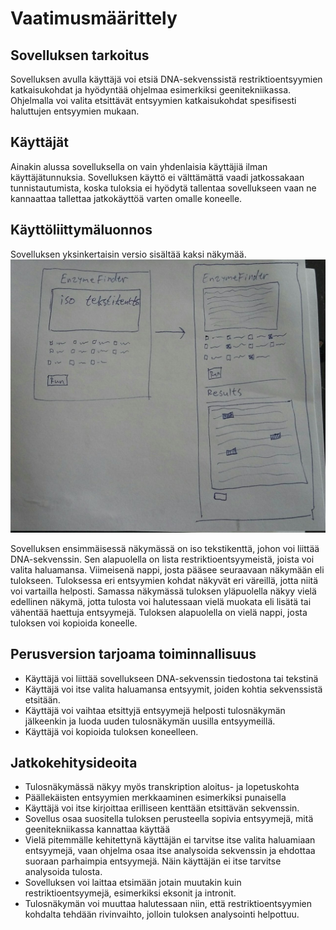 # Vaatimusmäärittely
## Sovelluksen tarkoitus
Sovelluksen avulla käyttäjä voi etsiä DNA-sekvenssistä restriktioentsyymien katkaisukohdat ja hyödyntää ohjelmaa esimerkiksi geenitekniikassa. Ohjelmalla voi valita etsittävät entsyymien katkaisukohdat spesifisesti haluttujen entsyymien mukaan.
## Käyttäjät
Ainakin alussa sovelluksella on vain yhdenlaisia käyttäjiä ilman käyttäjätunnuksia. Sovelluksen käyttö ei välttämättä vaadi jatkossakaan tunnistautumista, koska tuloksia ei hyödytä tallentaa sovellukseen vaan ne kannaattaa tallettaa jatkokäyttöä varten omalle koneelle.
## Käyttöliittymäluonnos
Sovelluksen yksinkertaisin versio sisältää kaksi näkymää. 
<img src="https://github.com/Geffe/otm-harjoitustyo/blob/master/dokumentointi/kuvat/photo5890981627595697395(1).jpg" width="750">

Sovelluksen ensimmäisessä näkymässä on iso tekstikenttä, johon voi liittää DNA-sekvenssin. Sen alapuolella on lista restriktioentsyymeistä, joista voi valita haluamansa. Viimeisenä nappi, josta pääsee seuraavaan näkymään eli tulokseen. Tuloksessa eri entsyymien kohdat näkyvät eri väreillä, jotta niitä voi vartailla helposti. Samassa näkymässä tuloksen yläpuolella näkyy vielä edellinen näkymä, jotta tulosta voi halutessaan vielä muokata eli lisätä tai vähentää haettuja entsyymejä. Tuloksen alapuolella on vielä nappi, josta tuloksen voi kopioida koneelle.
## Perusversion tarjoama toiminnallisuus
- Käyttäjä voi liittää sovellukseen DNA-sekvenssin tiedostona tai tekstinä
- Käyttäjä voi itse valita haluamansa entsyymit, joiden kohtia sekvenssistä etsitään.
- Käyttäjä voi vaihtaa etsittyjä entsyymejä helposti tulosnäkymän jälkeenkin ja luoda uuden tulosnäkymän uusilla entsyymeillä.
- Käyttäjä voi kopioida tuloksen koneelleen.
## Jatkokehitysideoita
- Tulosnäkymässä näkyy myös transkription aloitus- ja lopetuskohta 
- Päällekäisten entsyymien merkkaaminen esimerkiksi punaisella
- Käyttäjä voi itse kirjoittaa erilliseen kenttään etsittävän sekvenssin.
- Sovellus osaa suositella tuloksen perusteella sopivia entsyymejä, mitä geenitekniikassa kannattaa käyttää
- Vielä pitemmälle kehitettynä käyttäjän ei tarvitse itse valita haluamiaan entsyymejä, vaan ohjelma osaa itse analysoida sekvenssin ja ehdottaa suoraan parhaimpia entsyymejä. Näin käyttäjän ei itse tarvitse analysoida tulosta. 
- Sovelluksen voi laittaa etsimään jotain muutakin kuin restriktioentsyymejä, esimerkiksi eksonit ja intronit.
- Tulosnäkymän voi muuttaa halutessaan niin, että restriktioentsyymien kohdalta tehdään rivinvaihto, jolloin tuloksen analysointi helpottuu.
